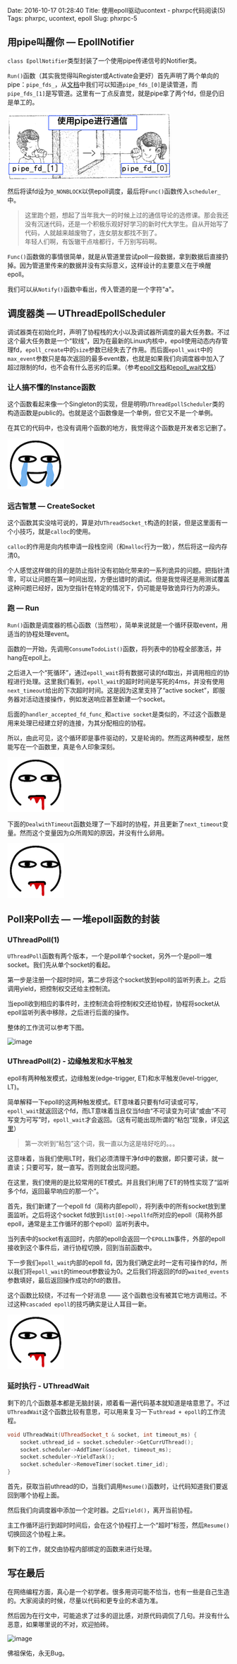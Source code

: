 Date: 2016-10-17 01:28:40
Title: 使用epoll驱动ucontext - phxrpc代码阅读(5)
Tags: phxrpc, ucontext, epoll
Slug: phxrpc-5


## 用pipe叫醒你 — EpollNotifier

`class EpollNotifier`类型封装了一个使用pipe传递信号的Notifier类。

`Run()`函数（其实我觉得叫Register或Activate会更好）首先声明了两个单向的pipe：`pipe_fds_`，从[文档][1]中我们可以知道`pipe_fds_[0]`是读管道，而`pipe_fds_[1]`是写管道。这里有一丁点反直觉，就是pipe拿了两个fd，但是仍旧是单工的。

![](https://github.com/Wizmann/assets/raw/master/wizmann-pic/16-10-16/2335602.jpg)

然后将读fd设为`O_NONBLOCK`以供epoll调度，最后将`Func()`函数传入`scheduler_`中。

> 这里跑个题，想起了当年我大一的时候上过的通信导论的选修课。那会我还没有沉迷代码，还是一个积极乐观好好学习的新时代大学生。自从开始写了代码，人就越来越废物了，连女朋友都找不到了。       
年轻人们啊，有饭辙干点啥都行，千万别写码啊。

`Func()`函数做的事情很简单，就是从管道里尝试poll一段数据，拿到数据后直接扔掉。因为管道里传来的数据并没有实际意义，这样设计的主要意义在于唤醒epoll。

我们可以从`Notify()`函数中看出，传入管道的是一个字符"a"。

## 调度器类 — UThreadEpollScheduler

调试器类在初始化时，声明了协程栈的大小以及调试器所调度的最大任务数。不过这个最大任务数是一个“软线”，因为在最新的Linux内核中，epoll使用动态内存管理fd，`epoll_create`中的`size`参数已经失去了作用。而后面`epoll_wait`中的`max_event`参数只是每次返回的最多event数，也就是如果我们向调度器中加入了超过限制的fd，也不会有什么恶劣的后果。（参考[epoll文档][2]和[epoll_wait文档][3]）

### 让人搞不懂的Instance函数

这个函数看起来像一个Singleton的实现，但是明明`UThreadEpollScheduler`类的构造函数是public的。也就是这个函数像是一个单例，但它又不是一个单例。

在其它的代码中，也没有调用个函数的地方，我觉得这个函数是开发者忘记删了。

![](https://github.com/Wizmann/assets/raw/master/wizmann-pic/16-10-16/85921046.jpg)

### 远古智慧 — CreateSocket

这个函数其实没啥可说的，算是对`UThreadSocket_t`构造的封装，但是这里面有一个小技巧，就是`calloc`的使用。

`calloc`的作用是向内核申请一段栈空间（和`malloc`行为一致），然后将这一段内存清0。

个人感觉这样做的目的是防止指针没有初始化带来的一系列诡异的问题。把指针清零，可以让问题在第一时间出现，方便出错时的调试。但是我觉得还是用测试覆盖这种问题已经好，因为空指针在特定的情况下，仍可能是导致诡异行为的源头。

### 跑 — Run

`Run()`函数是调度器的核心函数（当然啦），简单来说就是一个循环获取event，用适当的协程处理event。

函数的一开始，先调用`ConsumeTodoList()`函数，将列表中的协程全部激活，并hang在epoll上。

之后进入一个“死循环”，通过`epoll_wait`将有数据可读的fd取出，并调用相应的协程进行处理。这里我们看到，`epoll_wait`的超时时间是写死的4ms，并没有使用`next_timeout`给出的下次超时时间。这是因为这里支持了“active socket”，即服务器对活动连接操作，例如发送响应甚至新建一个socket。

后面的`handler_accepted_fd_func_`和`active socket`是类似的，不过这个函数是用来处理已经建立好的连接，为其分配相应的协程。

所以，由此可见，这个循环即是事件驱动的，又是轮询的。然而这两种模型，居然能写在一个函数里，真是令人印象深刻。

![](https://github.com/Wizmann/assets/raw/master/wizmann-pic/16-10-16/4157866.jpg)

下面的`DealwithTimeout`函数处理了一下超时的协程，并且更新了`next_timeout`变量。然而这个变量因为众所周知的原因，并没有什么卵用。

![](https://github.com/Wizmann/assets/raw/master/wizmann-pic/16-10-16/4157866.jpg)

## Poll来Poll去 — 一堆epoll函数的封装

### UThreadPoll(1)

`UThreadPoll`函数有两个版本，一个是poll单个socket，另外一个是poll一堆socket。我们先从单个socket的看起。

第一步是注册一个超时时间，第二步将这个socket放到epoll的监听列表上。之后调用yield，把控制权交还给主控制流。

当epoll收到相应的事件时，主控制流会将控制权交还给协程，协程将socket从epoll监听列表中移除，之后进行后面的操作。

整体的工作流可以参考下图。

![image](http://7lrx26.com1.z0.glb.clouddn.com/%E5%B1%8F%E5%B9%95%E5%BF%AB%E7%85%A7%202016-10-16%2021.33.48.png)

### UThreadPoll(2) - 边缘触发和水平触发

epoll有两种触发模式，边缘触发(edge-trigger, ET)和水平触发(level-trigger, LT)。

简单解释一下epoll的这两种触发模式。ET意味着只要有fd可读或可写，`epoll_wait`就返回这个fd，而LT意味着当且仅当fd由“不可读变为可读”或由“不可写变为可写”时，`epoll_wait`才会返回。（这有可能出现所谓的“粘包”现象，详见[这里][4]）

> 第一次听到“粘包”这个词，我一直以为这是啥好吃的。。。

这意味着，当我们使用LT时，我们必须清理干净fd中的数据，即只要可读，就一直读；只要可写，就一直写。否则就会出现问题。

在这里，我们使用的是比较常用的ET模式。并且我们利用了ET的特性实现了“监听多个fd，返回最早响应的那一个”。

首先，我们新建了一个epoll fd（简称内部epoll），将列表中的所有socket放到里面监听。之后将这个socket fd放到`list[0]->epollfd`所对应的epoll（简称外部epoll，通常是主工作循环的那个epoll）监听列表中。

当列表中的socket有返回时，内部的epoll会返回一个`EPOLLIN`事件，外部的epoll接收到这个事件后，进行协程切换，回到当前函数中。

下一步我们`epoll_wait`内部的epoll fd，因为我们确定此时一定有可操作的fd，所以我们将`epoll_wait`的timeout参数设为0。之后我们将返回的fd的`waited_events`参数填好，最后返回操作成功的fd的数目。

这个函数比较绕，不过有一个好消息 —— 这个函数也没有被其它地方调用过。不过这种`cascaded epoll`的技巧确实是让人耳目一新。

![](https://github.com/Wizmann/assets/raw/master/wizmann-pic/16-10-16/4157866.jpg)

### 延时执行 - UThreadWait

剩下的几个函数基本都是无脑封装，顺着看一遍代码基本就知道是啥意思了。不过`UThreadWait`这个函数比较有意思，可以用来复习一下`uthread + epoll`的工作流程。

```cpp
void UThreadWait(UThreadSocket_t & socket, int timeout_ms) {
    socket.uthread_id = socket.scheduler->GetCurrUThread();
    socket.scheduler->AddTimer(&socket, timeout_ms);
    socket.scheduler->YieldTask();
    socket.scheduler->RemoveTimer(socket.timer_id);
}
```

首先，获取当前uthread的ID，当我们调用`Resume()`函数时，让代码知道我们要返回到哪个协程上面。

然后我们向调度器中添加一个定时器。之后`Yield()`，离开当前协程。

主工作循环运行到超时时间后，会在这个协程打上一个“超时”标签，然后`Resume()`切换回这个协程上来。

剩下的工作，就交由协程内部绑定的函数来进行处理。

## 写在最后

在网络编程方面，真心是一个初学者。很多用词可能不恰当，也有一些是自己生造的。大家阅读的时候，尽量以代码和更专业的术语为准。

然后因为在行文中，可能追求了过多的逗比感，对原代码调侃了几句。并没有什么恶意，如果哪里说的不对，欢迎拍砖。

![image](http://7lrx26.com1.z0.glb.clouddn.com/IMG_20161017_012107.jpg)

佛祖保佑，永无Bug。

[1]: http://man7.org/linux/man-pages/man2fpipe.2.html
[2]: http://man7.org/linux/man-pages/man2/epoll_create.2.html
[3]: http://man7.org/linux/man-pages/man2/epoll_wait.2.html
[4]: http://man7.org/linux/man-pages/man7/epoll.7.html
